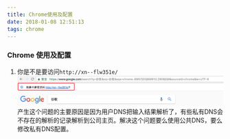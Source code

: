 ```yaml
---
title: Chrome使用及配置
date: 2018-01-08 12:51:13
tags: chrome
---
```

### Chrome 使用及配置

1. 你是不是要访问`http://xn--flw351e/`
    ![](/images/QQ20180105-103036@2x.jpg)
    产生这个问题的主要原因是因为用户DNS把输入结果解析了，有些私有DNS会不存在的解析的记录解析到公司主页。解决这个问题要么使用公共DNS，要么修改私有DNS配置。